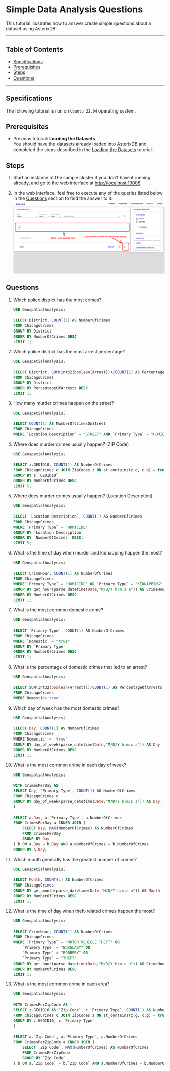 # Simple Data Analysis Questions

This tutorial illustrates how to answer create simple questions about a dataset using AsterixDB.

---

## Table of Contents
* [Specifications](#specifications)
* [Prerequisites](#prerequisites)
* [Steps](#steps)
* [Questions](#questions)

---

## Specifications
The following tutorial is run on `Ubuntu 22.04` operating system.

## Prerequisites
* Previous tutorial: __Loading the Datasets__  
    You should have the datasets already loaded into AsterixDB and completed the steps described in the [Loading the Datasets](../Loading%20the%20Datasets/loading_the_datasets.md) tutorial.

## Steps

1. Start an instance of the sample cluster if you don't have it running already, and go to the web interface at [http://localhost:19006](http://localhost:19006).

2. In the web interface, feel free to execute any of the queries listed below in the [Questions](#questions) section to find the answer to it. 
![screenshot from web interface, where to write and how to execute](img/asterixdb_interface_write_execute.png)

## Questions

1. Which police district has the most crimes?
    ```SQL
    USE GeospatialAnalysis;

    SELECT District, COUNT(1) AS NumberOfCrimes
    FROM ChicagoCrimes
    GROUP BY District
    ORDER BY NumberOfCrimes DESC
    LIMIT 1;
    ```

2. Which police district has the most arrest percentage?
    ```SQL
    USE GeospatialAnalysis;

    SELECT District, SUM(int32(boolean(Arrest)))/COUNT(1) AS PercentageOfArrests
    FROM ChicagoCrimes
    GROUP BY District
    ORDER BY PercentageOfArrests DESC
    LIMIT 1;
    ```

3. How many murder crimes happen on the street?
    ```SQL
    USE GeospatialAnalysis;

    SELECT COUNT(1) AS NumberOfCrimesOnStreet
    FROM ChicagoCrimes
    WHERE `Location Description` = "STREET" AND `Primary Type` = "HOMICIDE";
    ```

4. Where does murder crimes usually happen? (ZIP Code)
    ```SQL
    USE GeospatialAnalysis;

    SELECT z.GEOID10, COUNT(1) AS NumberOfCrimes
    FROM ChicagoCrimes c JOIN ZipCodes z ON st_contains(z.g, c.g) = true
    GROUP BY z.`GEOID10`
    ORDER BY NumberOfCrimes DESC
    LIMIT 5;
    ```

5. Where does murder crimes usually happen? (Location Description)
    ```SQL
    USE GeospatialAnalysis;

    SELECT `Location Description`, COUNT(1) AS NumberOfCrimes
    FROM ChicagoCrimes
    WHERE `Primary Type` = "HOMICIDE"
    GROUP BY `Location Description`
    ORDER BY `NumberOfCrimes` DESC;
    LIMIT 5;
    ```

6. What is the time of day when murder and kidnapping happen the most?
    ```SQL
    USE GeospatialAnalysis;

    SELECT CrimeHour, COUNT(1) AS NumberOfCrimes
    FROM ChicagoCrimes
    WHERE `Primary Type` = "HOMICIDE" OR `Primary Type` = "KIDNAPPING"
    GROUP BY get_hour(parse_datetime(Date,"M/D/Y h:m:s a")) AS CrimeHour
    ORDER BY NumberOfCrimes DESC
    LIMIT 1;
    ```

7. What is the most common domestic crime?
    ```SQL
    USE GeospatialAnalysis;

    SELECT `Primary Type`, COUNT(1) AS NumberOfCrimes
    FROM ChicagoCrimes
    WHERE `Domestic` = "true"
    GROUP BY `Primary Type`
    ORDER BY NumberOfCrimes DESC
    LIMIT 1;
    ```

8. What is the percentage of domestic crimes that led to an arrest?
    ```SQL
    USE GeospatialAnalysis;

    SELECT SUM(int32(boolean(Arrest)))/COUNT(1) AS PercentageOfArrests
    FROM ChicagoCrimes
    WHERE Domestic='true';
    ```

9. Which day of week has the most domestic crimes?
    ```SQL
    USE GeospatialAnalysis;

    SELECT Day, COUNT(1) AS NumberOfCrimes
    FROM ChicagoCrimes
    WHERE`Domestic` = 'true'
    GROUP BY day_of_week(parse_datetime(Date,"M/D/Y h:m:s a")) AS Day
    ORDER BY NumberOfCrimes DESC
    LIMIT 1;
    ```

10. What is the most common crime in each day of week?
    ```SQL
    USE GeospatialAnalysis;

    WITH CrimesPerDay AS (
    SELECT Day, `Primary Type`, COUNT(1) AS NumberOfCrimes
    FROM ChicagoCrimes c
    GROUP BY day_of_week(parse_datetime(Date,"M/D/Y h:m:s a")) AS Day, `Primary Type`
    )

    SELECT a.Day, a.`Primary Type`, a.NumberOfCrimes
    FROM CrimesPerDay a INNER JOIN (
        SELECT Day, MAX(NumberOfCrimes) AS NumberOfCrimes
        FROM CrimesPerDay
        GROUP BY Day
    ) b ON a.Day = b.Day AND a.NumberOfCrimes = b.NumberOfCrimes
    ORDER BY a.Day;
    ```

11. Which month generally has the greatest number of crimes?
    ```SQL
    USE GeospatialAnalysis;

    SELECT Month, COUNT(1) AS NumberOfCrimes
    FROM ChicagoCrimes
    GROUP BY get_month(parse_datetime(Date,"M/D/Y h:m:s a")) AS Month
    ORDER BY NumberOfCrimes DESC
    LIMIT 1;
    ```

12. What is the time of day when theft-related crimes happen the most?
    ```SQL
    USE GeospatialAnalysis;

    SELECT CrimeHour, COUNT(1) AS NumberOfCrimes
    FROM ChicagoCrimes
    WHERE `Primary Type` = "MOTOR VEHICLE THEFT" OR
        `Primary Type` = "BURGLARY" OR
        `Primary Type` = "ROBBERY" OR
        `Primary Type` = "THEFT"
    GROUP BY get_hour(parse_datetime(Date,"M/D/Y h:m:s a")) AS CrimeHour
    ORDER BY NumberOfCrimes DESC
    LIMIT 1;
    ```

13. What is the most common crime in each area?
    ```SQL
    USE GeospatialAnalysis;

    WITH CrimesPerZipCode AS (
    SELECT z.GEOID10 AS `Zip Code`, c.`Primary Type`, COUNT(1) AS NumberOfCrimes
    FROM ChicagoCrimes c JOIN ZipCodes z ON st_contains(z.g, c.g) = true
    GROUP BY z.GEOID10, c.`Primary Type`
    )

    SELECT a.`Zip Code`, a.`Primary Type`, a.NumberOfCrimes
    FROM CrimesPerZipCode a INNER JOIN (
        SELECT `Zip Code`, MAX(NumberOfCrimes) AS NumberOfCrimes
        FROM CrimesPerZipCode
        GROUP BY `Zip Code`
    ) b ON a.`Zip Code` = b.`Zip Code` AND a.NumberOfCrimes = b.NumberOfCrimes
    ```

